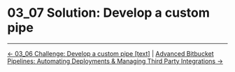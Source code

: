 # 03_07 Solution: Develop a custom pipe

<!-- FooterStart -->
---
[← 03_06 Challenge: Develop a custom pipe [text]](../03_06_challenge_create_a_custom_pipe/README.md) | [Advanced Bitbucket Pipelines: Automating Deployments & Managing Third Party Integrations →](../../README.md)
<!-- FooterEnd -->

